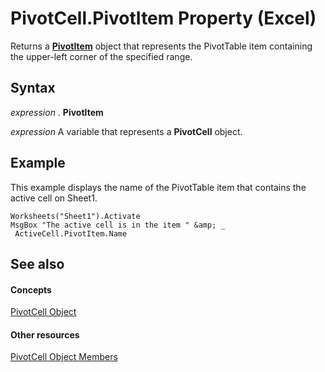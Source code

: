 
# PivotCell.PivotItem Property (Excel)

Returns a  **[PivotItem](5829a1d9-0924-9ce8-1120-229e4595285a.md)** object that represents the PivotTable item containing the upper-left corner of the specified range.


## Syntax

 _expression_ . **PivotItem**

 _expression_ A variable that represents a **PivotCell** object.


## Example

This example displays the name of the PivotTable item that contains the active cell on Sheet1.


```
Worksheets("Sheet1").Activate 
MsgBox "The active cell is in the item " &amp; _ 
 ActiveCell.PivotItem.Name
```


## See also


#### Concepts


[PivotCell Object](76b8a2dc-90ee-7475-d327-d27cb1e92703.md)
#### Other resources


[PivotCell Object Members](e486cd5d-3f31-29d4-b811-24fc0aed6803.md)
